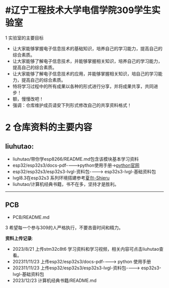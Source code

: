 # #辽宁工程技术大学电信学院309学生实验室
1 实验室的主要目标

- 让大家能够掌握电子信息技术的基础知识，培养自己的学习能力，提高自己的综合素质。
- 让大家能够了解电子信息技术，并能够掌握相关知识，培养自己的学习能力，提高自己的综合素质。
- 让大家能够了解电子信息技术的应用，并能够掌握相关知识，培自己的学习能力，提高自己的综合素质。
- 特将学习过程中的所有成果以各种的形式进行分享，并将成果共享，共同进步！
- 额，慢慢改吧！
- 强调：仓库维护成员请安下列形式修改自己的共享资料格式！

# 2 **仓库资料的主要内容**

## liuhutao:

- liuhutao/带你学esp8266/README.md包含该模块基本学习资料
- esp32/esp32s3/docs-pdf---->python使用手册->[python官网](www.python.org)
- esp32/esp32s3/esp32s3-lvgl-资料包----> esp32s3-lvgl-基础资料包
- lvgl8.3在esp32s3 系列环境搭建参考[夏尔-Shieru](https://www.bilibili.com/list/watchlater?oid=615523646&bvid=BV1ah4y177mR&spm_id_from=333.1007.top_right_bar_window_view_later.content.click)
- liuhutao/计算机经典书籍，书不在多，坚持才是胜利。

---

## PCB

* PCB/README.md

3 希望每一个参与309的人严格执行，不要吝啬时间和精力。

**资料上传记录**:

- 2023/8/21 上传stm32c8t6 学习资料和学习视频，相关内容可点击liuhutao查看。
- 202311/11/23 上传esp32/esp32s3/docs-pdf----> python 使用手册
- 202311/11/23 上传esp32/esp32s3/esp32s3-lvgl-资料包----> esp32s3-lvgl-基础资料包
- 2023/12/23 计算机经典书籍/README.md
